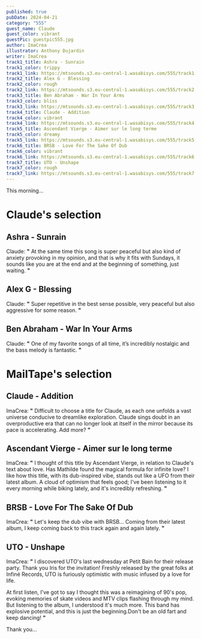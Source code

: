 ```yaml
---
published: true
pubDate: 2024-04-21
category: "555"
guest_name: Claude
guest_color: vibrant
guestPic: guestpic555.jpg
author: ImaCrea
illustrator: Anthony Dujardin
writer: ImaCrea
track1_title: Ashra - Sunrain
track1_color: trippy
track1_link: https://mtsounds.s3.eu-central-1.wasabisys.com/555/track1.mp3
track2_title: Alex G - Blessing
track2_color: rough
track2_link: https://mtsounds.s3.eu-central-1.wasabisys.com/555/track2.mp3
track3_title: Ben Abraham - War In Your Arms
track3_color: bliss
track3_link: https://mtsounds.s3.eu-central-1.wasabisys.com/555/track3.mp3
track4_title: Claude - Addition
track4_color: vibrant
track4_link: https://mtsounds.s3.eu-central-1.wasabisys.com/555/track4.mp3
track5_title: Ascendant Vierge - Aimer sur le long terme
track5_color: dreamy
track5_link: https://mtsounds.s3.eu-central-1.wasabisys.com/555/track5.mp3
track6_title: BRSB - Love For The Sake Of Dub
track6_color: vibrant
track6_link: https://mtsounds.s3.eu-central-1.wasabisys.com/555/track6.mp3
track7_title: UTO - Unshape
track7_color: rough
track7_link: https://mtsounds.s3.eu-central-1.wasabisys.com/555/track7.mp3
---
```

This morning... 

# Claude's selection

## Ashra - Sunrain

 Claude: **"** At the same time this song is super peaceful but also kind of anxiety provoking in my opinion, and that is why it fits with Sundays, it sounds like you are at the end and at the beginning of something, just waiting.  **"** 

## Alex G - Blessing

 Claude: **"** Super repetitive in the best sense possible, very peaceful but also aggressive for some reason. **"** 

## Ben Abraham - War In Your Arms

 Claude: **"** One of my favorite songs of all time, it’s incredibly nostalgic and the bass melody is fantastic. **"**

# MailTape's selection

## Claude - Addition

 ImaCrea: **"** Difficult to choose a title for Claude, as each one unfolds a vast universe conducive to dreamlike exploration. Claude sings doubt in an overproductive era that can no longer look at itself in the mirror because its pace is accelerating. Add more? **"** 

## Ascendant Vierge - Aimer sur le long terme

 ImaCrea: **"** I thought of this title by Ascendant Vierge, in relation to Claude's text about love. Has Mathilde found the magical formula for infinite love? I like how this title, with its dub-inspired vibe, stands out like a UFO from their latest album. A cloud of optimism that feels good; I've been listening to it every morning while biking lately, and it's incredibly refreshing. **"** 

## BRSB - Love For The Sake Of Dub

 ImaCrea: **"** Let's keep the dub vibe with BRSB... Coming from their latest album, I keep coming back to this track again and again lately. **"** 

## UTO - Unshape

 ImaCrea: **"** I discovered UTO's last wednesday at Petit Bain for their release party. Thank you Iris for the invitation! Freshly released by the great folks at Infiné Records, UTO is furiously optimistic with music infused by a love for life.

At first listen, I've got to say I thought this was a reimagining of 90's pop, evoking memories of skate videos and MTV clips flashing through my mind. But listening to the album, I understood it's much more. This band has explosive potential, and this is just the beginning.Don't be an old fart and keep dancing! **"** 

 Thank you...
